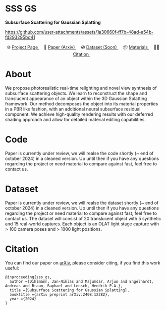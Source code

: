 # SSS GS


<p align="left">
  <strong>
    Subsurface Scattering for Gaussian Splatting
  </strong>
</p>


https://github.com/user-attachments/assets/1a30660f-ff7b-48ad-a54b-fd293295bd41


<p align="center">
    <span> 🌐  <a href="https://sss.jdihlmann.com/"> Project Page </a> </span>&nbsp;&nbsp;&nbsp;
    <span> 📄  <a href="https://arxiv.org/abs/2401.01647"> Paper (Arxiv) </a> </span>&nbsp;&nbsp;&nbsp;
    <span> 💿  <a href="https://github.com/cgtuebingen/SSS-GS?tab=readme-ov-file#dataset"> Dataset (Soon) </a> </span>&nbsp;&nbsp;&nbsp;
  <span>  📦  <a href="https://drive.google.com/drive/folders/1znN_KllBKllIY_1PLZUHbnfHsB6KNifR?usp=sharing"> Materials </a> </span>&nbsp;&nbsp;&nbsp;
  <span>  ✍🏻
     <a href="https://github.com/cgtuebingen/SSS-GS?tab=readme-ov-file#citation"> Citation </a> </span>&nbsp;&nbsp;&nbsp;
</p>

# About
We propose photorealistic real-time relighting and novel view synthesis of subsurface scattering objects. We learn to reconstruct the shape and translucent appearance of an object within the 3D Gaussian Splatting framework. Our method decomposes the object into its material properties in a PBR like fashion, with an additional neural subsurface residual component. We achieve high-quality rendering results with our deferred shading approach and allow for detailed material editing capabilities.

# Code
Paper is currently under review, we will realse the code shortly (~ end of october 2024) in a cleaned version. Up until then if you have any questions regarding the project or need material to compare against fast, feel free to contact us. 

# Dataset
Paper is currently under review, we will realse the dataset shortly (~ end of october 2024) in a cleaned version. Up until then if you have any questions regarding the project or need material to compare against fast, feel free to contact us. The dataset will consist of 20 translucent object with 5 synthetic and 15 real-world captures. Each object is an OLAT light stage capture with > 100 camera poses and > 1000 light positions.


# Citation
You can find our paper on [arXiv](https://arxiv.org/abs/2408.12282), please consider citing, if you find this work useful:
```
@inproceeding{sss_gs,
  author ={Dihlmann, Jan-Niklas and Majumdar, Arjun and Engelhardt, Andreas and Braun, Raphael and Lensch, Hendrik P.A.},
  title ={Subsurface Scattering for Gaussian Splatting},
  booktitle ={arXiv preprint arXiv:2408.12282},
  year ={2024}
}
